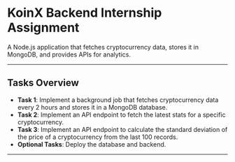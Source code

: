 # KoinX Backend Internship Assignment

A Node.js application that fetches cryptocurrency data, stores it in MongoDB, and provides APIs for analytics.

---

## Tasks Overview

- **Task 1**: Implement a background job that fetches cryptocurrency data every 2 hours and stores it in a MongoDB database.
- **Task 2**: Implement an API endpoint to fetch the latest stats for a specific cryptocurrency.
- **Task 3**: Implement an API endpoint to calculate the standard deviation of the price of a cryptocurrency from the last 100 records.
- **Optional Tasks**: Deploy the database and backend.

---